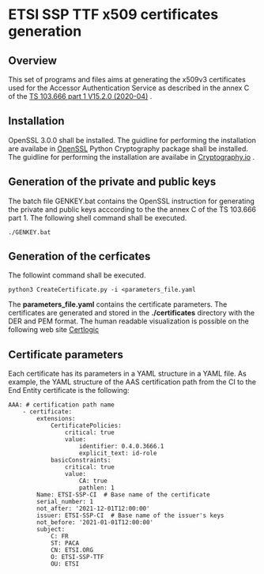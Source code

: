 # ETSI SSP TTF x509 certificates generation
## Overview
This set of programs and files aims at generating the x509v3 certificates used for the Accessor Authentication Service as described in the annex C of the [TS 103.666 part 1 V15.2.0  (2020-04)](https://www.etsi.org/deliver/etsi_ts/103600_103699/10366601/15.00.00_60/ts_10366601v150000p.pdf) .
## Installation
OpenSSL 3.0.0 shall be installed. The guidline for performing the installation are availabe in [OpenSSL](https://www.openssl.org)
Python Cryptography package shall be installed. The guidline for performing the installation are availabe in [Cryptography.io](https://cryptography.io/en/latest/installation.html) .
## Generation of the private and public keys
The batch file GENKEY.bat contains the OpenSSL instruction for generating the private and public keys acccording to the the annex C of the TS 103.666 part 1.
The following shell command shall be executed.

`./GENKEY.bat`

## Generation of the cerficates
The followint command shall be executed.

`python3 CreateCertificate.py -i <parameters_file.yaml`

The **parameters_file.yaml** contains the certificate parameters.
The certificates are generated and stored in the **./certificates** directory with the DER and PEM format.
The human readable visualization is possible on the following web site [Certlogic](https://certlogik.com/decoder)
## Certificate parameters
Each certificate has its parameters in a YAML structure in a YAML file.
As example, the YAML structure of the AAS certification path from the CI to the End Entity certificate is the following:

    AAA: # certification path name
        - certificate:
            extensions:
                CertificatePolicies:
                    critical: true
                    value:
                        identifier: 0.4.0.3666.1
                        explicit_text: id-role
                basicConstraints:
                    critical: true
                    value:
                        CA: true
                        pathlen: 1
            Name: ETSI-SSP-CI  # Base name of the certificate
            serial_number: 1
            not_after: '2021-12-01T12:00:00'
            issuer: ETSI-SSP-CI  # Base name of the issuer's keys
            not_before: '2021-01-01T12:00:00'
            subject:
                C: FR
                ST: PACA
                CN: ETSI.ORG
                O: ETSI-SSP-TTF
                OU: ETSI